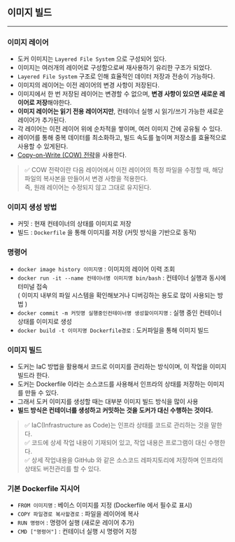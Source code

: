 ## 이미지 빌드

-------

### 이미지 레이어

- 도커 이미지는 `Layered File System` 으로 구성되어 있다. 
- 이미지는 여러개의 레이어로 구성함으로써 재사용하기 유리한 구조가 되었다. 
- `Layered File System` 구조로 인해 효율적인 데이터 저장과 전송이 가능하다. 
- 이미지의 레이어는 이전 레이어의 변경 사항이 저장된다.
- 이미지에서 한 번 저장된 레이어는 변경할 수 없으며, **변경 사항이 있으면 새로운 레이어로 저장**해야한다. 
- **이미지 레이어는 읽기 전용 레이어지만**, 컨테이너 실행 시 읽기/쓰기 가능한 새로운 레이어가 추가된다.
- 각 레이어는 이전 레이어 위에 순차적을 쌓이며, 여러 이미지 간에 공유될 수 있다.
- 레이어를 통해 중복 데이터를 최소화하고, 빌드 속도를 높이며 저장소를 효율적으로 사용할 수 있게된다.
- <u>Copy-on-Write (COW) 전략</u>을 사용한다.

> ✅ COW 전략이란 다음 레이어에서 이전 레이어의 특정 파일을 수정할 때, 
> 해당 파일의 복사본을 만들어서 변경 사항을 적용한다. <br>
> 즉, 원래 레이어는 수정되지 않고 그대로 유지된다.


### 이미지 생성 방법

- 커밋 : 현재 컨테이너의 상태를 이미지로 저장
- 빌드 : `Dockerfile` 을 통해 이미지를 저장 (커밋 방식을 기반으로 동작)

### 명령어

- `docker image history 이미지명` : 이미지의 레이어 이력 조회
- `docker run -it --name 컨테이너명 이미지명 bin/bash` : 컨테이너 실행과 동시에 터미널 접속 <br>
  ( 이미지 내부의 파일 시스템을 확인해보거나 디버깅하는 용도로 많이 사용되는 방법 )
- `docker commit -m 커밋명 실행중인컨테이너명 생성할이미지명` : 실행 중인 컨테이너 상태를 이미지로 생성
- `docker build -t 이미지명 Dockerfile경로` : 도커파일을 통해 이미지 빌드

### 이미지 빌드

- 도커는 IaC 방법을 활용해서 코드로 이미지를 관리하는 방식이며, 이 작업을 이미지 빌드라 한다.
- 도커는 Dockerfile 이라는 소스코드를 사용해서 인프라의 상태를 저장하는 이미지를 만들 수 있다.
- 그래서 도커 이미지를 생성할 때는 대부분 이미지 빌드 방식을 많이 사용
- **빌드 방식은 컨테이너를 생성하고 커밋하는 것을 도커가 대신 수행하는 것이다.**

> ✅ IaC(Infrastructure as Code)는 인프라 상태를 코드로 관리하는 것을 말한다. <br>
> ✅ 코드에 상세 작업 내용이 기재되어 있고, 작업 내용은 프로그램이 대신 수행한다. <br>
> ✅ 상세 작업내용을 GitHub 와 같은 소스코드 레파지토리에 저장하며 인프라의 상태도 버전관리를 할 수 있다.


### 기본 Dockerfile 지시어

- `FROM 이미지명` : 베이스 이미지를 지정 (Dockerfile 에서 필수로 표시)
- `COPY 파일경로 복사할경로` : 파일을 레이어에 복사
- `RUN 명령어` : 명령어 실행 (새로운 레이어 추가)
- `CMD ["명령어"]` : 컨테이너 실행 시 명령어 지정

